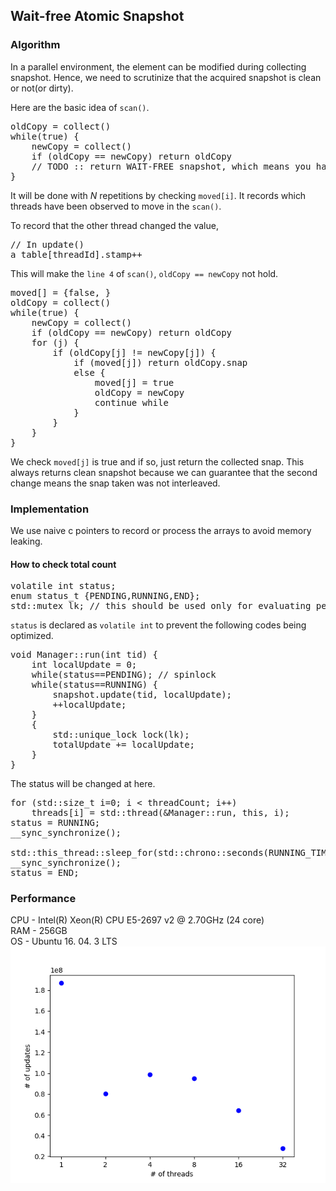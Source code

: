 ## Wait-free Atomic Snapshot

### Algorithm
In a parallel environment, the element can be modified during collecting snapshot. Hence, we need to scrutinize that the acquired snapshot is clean or not(or dirty).

Here are the basic idea of `scan()`.

<pre>
oldCopy = collect()
while(true) {
    newCopy = collect()
    if (oldCopy == newCopy) return oldCopy
    // TODO :: return WAIT-FREE snapshot, which means you have to escape this loop in bounded-time
}
</pre>

It will be done with *N* repetitions by checking `moved[i]`. It records which threads have been observed to move in the `scan()`.

To record that the other thread changed the value,

<pre>
// In update()
a_table[threadId].stamp++
</pre>

This will make the `line 4` of `scan()`, `oldCopy == newCopy` not hold.

<pre>
moved[] = {false, }
oldCopy = collect()
while(true) {
    newCopy = collect()
    if (oldCopy == newCopy) return oldCopy
    for (j) {
        if (oldCopy[j] != newCopy[j]) {
            if (moved[j]) return oldCopy.snap
            else { 
                moved[j] = true
                oldCopy = newCopy
                continue while
            }
        }
    }
} 
</pre>

We check `moved[j]` is true and if so, just return the collected snap. This always returns clean snapshot because we can guarantee that the second change means the snap taken was not interleaved.

### Implementation
We use naive c pointers to record or process the arrays to avoid memory leaking.

#### How to check total count

<pre>
volatile int status;
enum status_t {PENDING,RUNNING,END};
std::mutex lk; // this should be used only for evaluating performance
</pre>

`status` is declared as `volatile int` to prevent the following codes being optimized.

<pre>
void Manager::run(int tid) {
    int localUpdate = 0;
    while(status==PENDING); // spinlock
    while(status==RUNNING) {
        snapshot.update(tid, localUpdate);
        ++localUpdate;
    }
    {
        std::unique_lock<std::mutex> lock(lk);
        totalUpdate += localUpdate;
    }
}
</pre>

The status will be changed at here.

<pre>
for (std::size_t i=0; i < threadCount; i++)
    threads[i] = std::thread(&Manager::run, this, i);
status = RUNNING;
__sync_synchronize();

std::this_thread::sleep_for(std::chrono::seconds(RUNNING_TIME));
__sync_synchronize();
status = END;
</pre>


### Performance
CPU - Intel(R) Xeon(R) CPU E5-2697 v2 @ 2.70GHz (24 core)  
RAM - 256GB  
OS - Ubuntu 16. 04. 3 LTS  
![performance](/performance.png)
